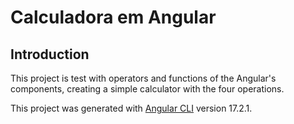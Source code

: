 # Calculadora em Angular

## Introduction

This project is test with operators and functions of the Angular's components, creating a simple calculator with the four operations.

This project was generated with [Angular CLI](https://github.com/angular/angular-cli) version 17.2.1.
